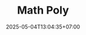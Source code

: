 ---
weight: 10
title: "Math Poly"
description: "Media pembelajaran interaktif untuk konsep perkalian sebagai penjumlahan berulang"
icon: "calculate"
date: "2025-05-04T13:04:35+07:00"
lastmod: "2025-05-04T13:04:35+07:00"
draft: false
toc: true
---